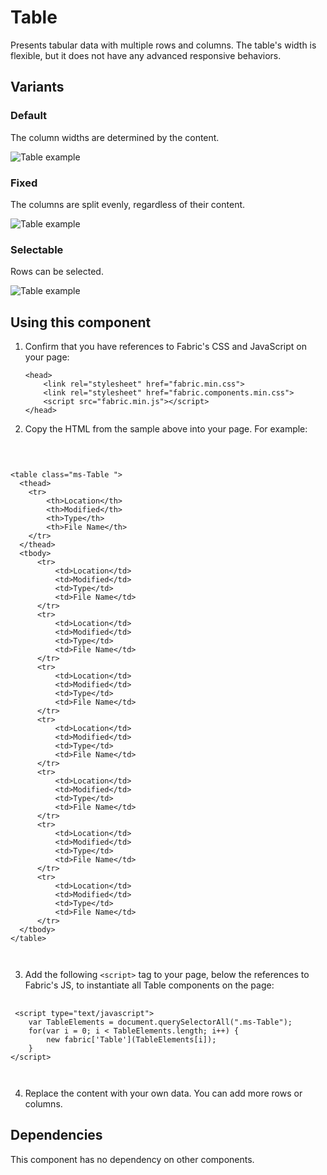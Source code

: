 # Table
Presents tabular data with multiple rows and columns. The table's width is flexible, but it does not have any advanced responsive behaviors.

## Variants

### Default
The column widths are determined by the content.


![Table example](https://raw.githubusercontent.com/OfficeDev/office-ui-fabric-js/master/ghdocs/component_images/Table-default.png)


### Fixed
The columns are split evenly, regardless of their content.


![Table example](https://raw.githubusercontent.com/OfficeDev/office-ui-fabric-js/master/ghdocs/component_images/Table-fixed.png)


### Selectable
Rows can be selected.


![Table example](https://raw.githubusercontent.com/OfficeDev/office-ui-fabric-js/master/ghdocs/component_images/Table-selectable.png)


## Using this component
1. Confirm that you have references to Fabric's CSS and JavaScript on your page:
    ```
    <head>
        <link rel="stylesheet" href="fabric.min.css">
        <link rel="stylesheet" href="fabric.components.min.css">
        <script src="fabric.min.js"></script>
    </head>
    ```
2. Copy the HTML from the sample above into your page. For example:

<pre>
    <code>
 

&lt;table class&#x3D;&quot;ms-Table &quot;&gt;
  &lt;thead&gt;
    &lt;tr&gt;
        &lt;th&gt;Location&lt;/th&gt;
        &lt;th&gt;Modified&lt;/th&gt;
        &lt;th&gt;Type&lt;/th&gt;
        &lt;th&gt;File Name&lt;/th&gt;
    &lt;/tr&gt;
  &lt;/thead&gt;
  &lt;tbody&gt;
      &lt;tr&gt;
          &lt;td&gt;Location&lt;/td&gt;
          &lt;td&gt;Modified&lt;/td&gt;
          &lt;td&gt;Type&lt;/td&gt;
          &lt;td&gt;File Name&lt;/td&gt;
      &lt;/tr&gt;
      &lt;tr&gt;
          &lt;td&gt;Location&lt;/td&gt;
          &lt;td&gt;Modified&lt;/td&gt;
          &lt;td&gt;Type&lt;/td&gt;
          &lt;td&gt;File Name&lt;/td&gt;
      &lt;/tr&gt;
      &lt;tr&gt;
          &lt;td&gt;Location&lt;/td&gt;
          &lt;td&gt;Modified&lt;/td&gt;
          &lt;td&gt;Type&lt;/td&gt;
          &lt;td&gt;File Name&lt;/td&gt;
      &lt;/tr&gt;
      &lt;tr&gt;
          &lt;td&gt;Location&lt;/td&gt;
          &lt;td&gt;Modified&lt;/td&gt;
          &lt;td&gt;Type&lt;/td&gt;
          &lt;td&gt;File Name&lt;/td&gt;
      &lt;/tr&gt;
      &lt;tr&gt;
          &lt;td&gt;Location&lt;/td&gt;
          &lt;td&gt;Modified&lt;/td&gt;
          &lt;td&gt;Type&lt;/td&gt;
          &lt;td&gt;File Name&lt;/td&gt;
      &lt;/tr&gt;
      &lt;tr&gt;
          &lt;td&gt;Location&lt;/td&gt;
          &lt;td&gt;Modified&lt;/td&gt;
          &lt;td&gt;Type&lt;/td&gt;
          &lt;td&gt;File Name&lt;/td&gt;
      &lt;/tr&gt;
      &lt;tr&gt;
          &lt;td&gt;Location&lt;/td&gt;
          &lt;td&gt;Modified&lt;/td&gt;
          &lt;td&gt;Type&lt;/td&gt;
          &lt;td&gt;File Name&lt;/td&gt;
      &lt;/tr&gt;
  &lt;/tbody&gt;
&lt;/table&gt;

    </code>
</pre>

3. Add the following `<script>` tag to your page, below the references to Fabric's JS, to instantiate all Table components on the page:

<pre>
    <code>
 &lt;script type&#x3D;&quot;text/javascript&quot;&gt;
    var TableElements &#x3D; document.querySelectorAll(&quot;.ms-Table&quot;);
    for(var i &#x3D; 0; i &lt; TableElements.length; i++) {
        new fabric[&#x27;Table&#x27;](TableElements[i]);
    }
&lt;/script&gt;

    </code>
</pre>

4. Replace the content with your own data. You can add more rows or columns.

## Dependencies
This component has no dependency on other components.


<script type="text/javascript">
    var TableElements = document.querySelectorAll(".ms-Table");
    for(var i = 0; i < TableElements.length; i++) {
        new fabric['Table'](TableElements[i]);
    }
</script>

